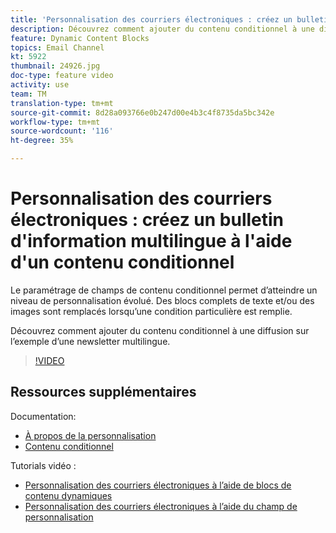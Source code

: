 ```yaml
---
title: 'Personnalisation des courriers électroniques : créez un bulletin d''information multilingue à l''aide d''un contenu conditionnel'
description: Découvrez comment ajouter du contenu conditionnel à une diffusion sur l’exemple d’une newsletter multilingue.
feature: Dynamic Content Blocks
topics: Email Channel
kt: 5922
thumbnail: 24926.jpg
doc-type: feature video
activity: use
team: TM
translation-type: tm+mt
source-git-commit: 8d28a093766e0b247d00e4b3c4f8735da5bc342e
workflow-type: tm+mt
source-wordcount: '116'
ht-degree: 35%

---
```



# Personnalisation des courriers électroniques : créez un bulletin d&#39;information multilingue à l&#39;aide d&#39;un contenu conditionnel

Le paramétrage de champs de contenu conditionnel permet d’atteindre un niveau de personnalisation évolué. Des blocs complets de texte et/ou des images sont remplacés lorsqu’une condition particulière est remplie.

Découvrez comment ajouter du contenu conditionnel à une diffusion sur l’exemple d’une newsletter multilingue.

>[!VIDEO](https://video.tv.adobe.com/v/24926?quality=12)

## Ressources supplémentaires

Documentation:

* [À propos de la personnalisation](https://docs.adobe.com/content/help/fr-FR/campaign-classic/using/sending-messages/personalizing-deliveries/about-personalization.html)
* [Contenu conditionnel](https://docs.adobe.com/content/help/en/campaign-classic/using/sending-messages/personalizing-deliveries/conditional-content.html)

Tutorials vidéo :

* [Personnalisation des courriers électroniques à l’aide de blocs de contenu dynamiques](/help/acc/sending-messages/email-channel/personalization-with-dynamic-content-blocks.md)
* [Personnalisation des courriers électroniques à l’aide du champ de personnalisation](/help/acc/sending-messages/email-channel/personalizing-emails-using-personalization-fields.md)
